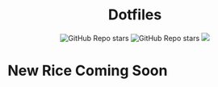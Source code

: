 <h1 align="center">Dotfiles</h1>

<p align="center"> 
  <img alt="GitHub Repo stars" src="https://img.shields.io/github/stars/mdnght-4/dotfiles?color=aac7b3&labelColor=f9f9f9&style=for-the-badge">
  <img alt="GitHub Repo stars" src="https://img.shields.io/github/forks/mdnght-4/dotfiles?color=EF9C9C&labelColor=f9f9f9&style=for-the-badge">
  <img src="https://badges.pufler.dev/visits/mdnght-4/dotfiles?style=for-the-badge&color=9abddd&labelColor=f9f9f9"/>
  </p>
  
# New Rice Coming Soon

